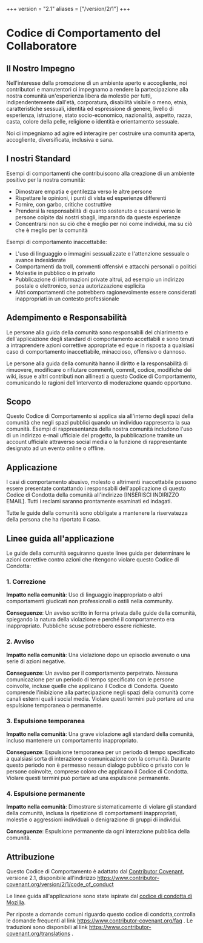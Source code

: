 +++
version = "2.1"
aliases = ["/version/2/1"]
+++

# Codice di Comportamento del Collaboratore

## Il Nostro Impegno

Nell'interesse della promozione di un ambiente aperto e accogliente, noi
contributori e manutentori ci impegnamo a rendere la partecipazione alla nostra
comunità un'esperienza libera da molestie per tutti, indipendentemente dall'età,
corporatura, disabilità visibile o meno, etnia, caratteristiche sessuali,
identità ed espressione di genere, livello di esperienza, istruzione, stato
socio-economico, nazionalità, aspetto, razza, casta, colore della pelle,
religione o identità e orientamento sessuale.

Noi ci impegniamo ad agire ed interagire per costruire una comunità aperta,
accogliente, diversificata, inclusiva e sana.

## I nostri Standard

Esempi di comportamenti che contribuiscono alla creazione di un ambiente
positivo per la nostra comunità:

* Dimostrare empatia e gentilezza verso le altre persone
* Rispettare le opinioni, i punti di vista ed esperienze differenti
* Fornire, con garbo, critiche costruttive
* Prendersi la responsabilità di quanto sostenuto e scusarsi verso le persone
  colpite dai nostri sbagli, imparando da queste esperienze
* Concentrarsi non su ciò che è meglio per noi come individui, ma su ciò che è
  meglio per la comunità

Esempi di comportamento inaccettabile:

* L'uso di linguaggio o immagini sessualizzate e l'attenzione sessuale o avance
  indesiderate
* Comportamenti da troll, commenti offensivi e attacchi personali o politici
* Molestie in pubblico o in privato
* Pubblicazione di informazioni private altrui, ad esempio un indirizzo postale
  o elettronico, senza autorizzazione esplicita
* Altri comportamenti che potrebbero ragionevolmente essere considerati
  inappropriati in un contesto professionale

## Adempimento e Responsabilità

Le persone alla guida della comunità sono responsabili del chiarimento e
dell'applicazione degli standard di comportamento accettabili e sono tenuti a
intraprendere azioni correttive appropriate ed eque in risposta a qualsiasi caso
di comportamento inaccettabile, minaccioso, offensivo o dannoso.

Le persone alla guida della comunità hanno il diritto e la responsabilità di
rimuovere, modificare o rifiutare commenti, commit, codice, modifiche dei wiki,
issue e altri contributi non allineati a questo Codice di Comportamento,
comunicando le ragioni dell'intervento di moderazione quando opportuno.

## Scopo

Questo Codice di Comportamento si applica sia all'interno degli spazi della
comunità che negli spazi pubblici quando un individuo rappresenta la sua
comunità. Esempi di rappresentanza della nostra comunità includono l'uso di un
indirizzo e-mail ufficiale del progetto, la pubblicazione tramite un account
ufficiale attraverso social media o la funzione di rappresentante designato ad
un evento online o offline.

## Applicazione

I casi di comportamento abusivo, molesto o altrimenti inaccettabile possono
essere presentate contattando i responsabili dell'applicazione di questo Codice
di Condotta della comunità all'indirizzo [INSERISCI INDIRIZZO EMAIL]. Tutti i
reclami saranno prontamente esaminati ed indagati.

Tutte le guide della comunità sono obbligate a mantenere la riservatezza della
persona che ha riportato il caso.

## Linee guida all'applicazione

Le guide della comunità seguiranno queste linee guida per determinare le azioni
correttive contro azioni che ritengono violare questo Codice di Condotta:

### 1. Correzione

**Impatto nella comunità**: Uso di linguaggio inappropriato o altri
comportamenti giudicati non professionali o ostili nella community.

**Conseguenze**: Un avviso scritto in forma privata dalle guide della comunità,
spiegando la natura della violazione e perché il comportamento era
inappropriato. Pubbliche scuse potrebbero essere richieste.

### 2. Avviso

**Impatto nella comunità**: Una violazione dopo un episodio avvenuto o una serie
di azioni negative.

**Conseguenze**: Un avviso per il comportamento perpetrato. Nessuna
comunicazione per un periodo di tempo specificato con le persone coinvolte,
incluse quelle che applicano il Codice di Condotta. Questo comprende
l'inibizione alla partecipazione negli spazi della comunità come canali esterni
quali i social media. Violare questi termini può portare ad una espulsione
temporanea o permanente.

### 3. Espulsione temporanea

**Impatto nella comunità**: Una grave violazione agli standard della comunità,
incluso mantenere un comportamento inappropriato.

**Conseguenze**: Espulsione temporanea per un periodo di tempo specificato a
qualsiasi sorta di interazione o comunicazione con la comunità. Durante questo
periodo non è permesso nessun dialogo pubblico o privato con le persone
coinvolte, comprese coloro che applicano il Codice di Condotta. Violare questi
termini può portare ad una espulsione permanente.

### 4. Espulsione permanente

**Impatto nella comunità**: Dimostrare sistematicamente di violare gli standard
della comunità, inclusa la ripetizione di comportamenti inappropriati, molestie
o aggressioni individuali o denigrazione di gruppi di individui.

**Conseguenze**: Espulsione permanente da ogni interazione pubblica della
comunità.

## Attribuzione

Questo Codice di Comportamento è adattato dal [Contributor Covenant][homepage],
versione 2.1, disponibile all'indirizzo
https://www.contributor-covenant.org/version/2/1/code_of_conduct

Le linee guida all'applicazione sono state ispirate dal [codice di condotta di
Mozilla](https://github.com/mozilla/diversity).


[homepage]: https://www.contributor-covenant.org

Per riposte a domande comuni riguardo questo codice di condotta,controlla le
domande frequenti al link https://www.contributor-covenant.org/faq . Le
traduzioni sono disponibili al link
https://www.contributor-covenant.org/translations .
